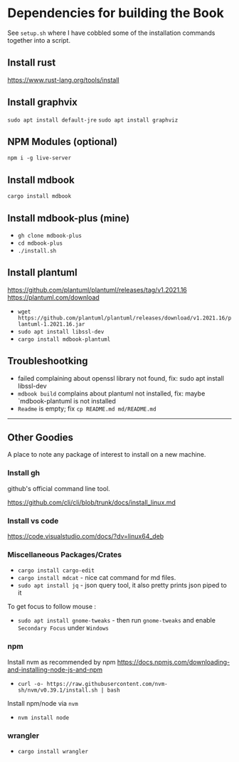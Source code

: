 # Dependencies for building the Book

See `setup.sh` where I have cobbled some of the installation commands together into a script.

## Install rust

<https://www.rust-lang.org/tools/install>

## Install graphvix

`sudo apt install default-jre`
`sudo apt install graphviz`

## NPM Modules (optional)

`npm i -g live-server`

## Install mdbook

`cargo install mdbook`

## Install mdbook-plus  (mine)

- `gh clone mdbook-plus`
- `cd mdbook-plus`
- `./install.sh`

## Install plantuml

<https://github.com/plantuml/plantuml/releases/tag/v1.2021.16>
<https://plantuml.com/download>

- `wget  https://github.com/plantuml/plantuml/releases/download/v1.2021.16/plantuml-1.2021.16.jar`
- `sudo apt install libssl-dev`
- `cargo install mdbook-plantuml`

## Troubleshootking

- failed complaining about openssl library not found, fix: sudo apt install libssl-dev
- `mdbook build` complains about plantuml not installed, fix: maybe `mdbook-plantuml is not installed
- `Readme` is empty; fix `cp README.md md/README.md`

___

## Other Goodies

A place to note any package of interest to install on a new machine.

### Install gh

github's official command line tool.

<https://github.com/cli/cli/blob/trunk/docs/install_linux.md>

### Install vs code

<https://code.visualstudio.com/docs/?dv=linux64_deb>

### Miscellaneous Packages/Crates

- `cargo install cargo-edit`
- `cargo install mdcat` - nice cat command for md files.
- `sudo apt install jq` - json query tool, it also pretty prints json piped to it

To get focus to follow mouse :

- `sudo apt install gnome-tweaks` - then run `gnome-tweaks` and enable `Secondary Focus` under `Windows`

### npm

Install nvm as recommended by npm <https://docs.npmjs.com/downloading-and-installing-node-js-and-npm>

- `curl -o- https://raw.githubusercontent.com/nvm-sh/nvm/v0.39.1/install.sh | bash`

Install npm/node via `nvm`

- `nvm install node`

### wrangler

- `cargo install wrangler`
